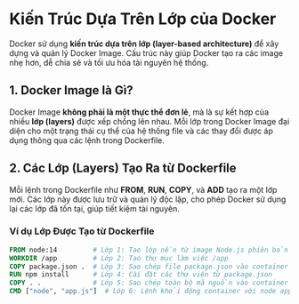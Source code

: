# Kiến Trúc Dựa Trên Lớp của Docker

Docker sử dụng **kiến trúc dựa trên lớp (layer-based architecture)** để xây dựng và quản lý Docker Image. Cấu trúc này giúp Docker tạo ra các image nhẹ hơn, dễ chia sẻ và tối ưu hóa tài nguyên hệ thống.

## 1. Docker Image là Gì?

Docker Image **không phải là một thực thể đơn lẻ**, mà là sự kết hợp của nhiều **lớp (layers)** được xếp chồng lên nhau. Mỗi lớp trong Docker Image đại diện cho một trạng thái cụ thể của hệ thống file và các thay đổi được áp dụng thông qua các lệnh trong Dockerfile.

## 2. Các Lớp (Layers) Tạo Ra từ Dockerfile

Mỗi lệnh trong Dockerfile như **FROM**, **RUN**, **COPY**, và **ADD** tạo ra một lớp mới. Các lớp này được lưu trữ và quản lý độc lập, cho phép Docker sử dụng lại các lớp đã tồn tại, giúp tiết kiệm tài nguyên.

### Ví dụ Lớp Được Tạo từ Dockerfile

```dockerfile
FROM node:14         # Lớp 1: Tạo lớp nền từ image Node.js phiên bản 14
WORKDIR /app         # Lớp 2: Tạo thư mục làm việc /app
COPY package.json .  # Lớp 3: Sao chép file package.json vào container
RUN npm install      # Lớp 4: Cài đặt các thư viện từ package.json
COPY . .             # Lớp 5: Sao chép toàn bộ mã nguồn vào container
CMD ["node", "app.js"]  # Lớp 6: Lệnh khởi động container với node app.js
